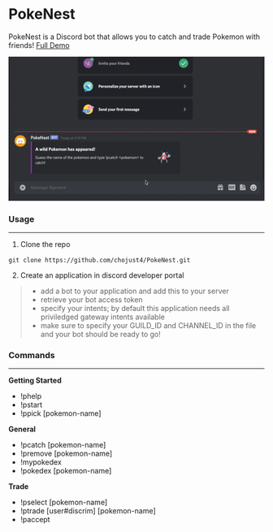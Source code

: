 # PokeNest
PokeNest is a Discord bot that allows you to catch and trade Pokemon with friends! [Full Demo](https://www.youtube.com/watch?v=d8lWpJGphdc&t=1s&ab_channel=RockyINACTIVE)

![](https://github.com/chojust4/files/blob/main/ezgif.com-gif-maker%20(1).gif)

### Usage
---
1. Clone the repo
```
git clone https://github.com/chojust4/PokeNest.git
```
2. Create an application in discord developer portal
> - add a bot to your application and add this to your server
> - retrieve your bot access token
> - specify your intents; by default this application needs all priviledged gateway intents available
> - make sure to specify your GUILD_ID and CHANNEL_ID in the file and your bot should be ready to go!

### Commands
---
**Getting Started**
- !phelp
- !pstart 
- !ppick [pokemon-name]

**General**
- !pcatch [pokemon-name]
- !premove [pokemon-name]
- !mypokedex 
- !pokedex [pokemon-name]

**Trade**
- !pselect [pokemon-name]
- !ptrade [user#discrim] [pokemon-name]
- !paccept 

